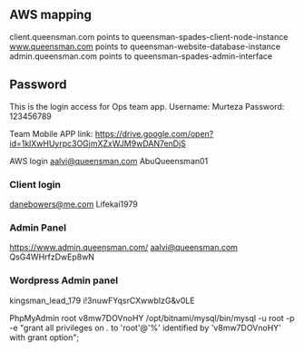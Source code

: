 ## AWS mapping
client.queensman.com points to queensman-spades-client-node-instance
www.queensman.com points to queensman-website-database-instance
admin.queensman.com points to queensman-spades-admin-interface

## Password
This is the login access for Ops team app.
Username: Murteza
Password: 123456789

Team Mobile APP link: https://drive.google.com/open?id=1klXwHUyrpc3OGjmXZxWJM9wDAN7enDjS

AWS login
aalvi@queensman.com
AbuQueensman01

### Client login
danebowers@me.com
Lifekai1979

### Admin Panel
https://www.admin.queensman.com/
aalvi@queensman.com
QsG4WHrfzDwEp8wN

### Wordpress Admin panel
kingsman_lead_179
i!3nuwFYqsrCXwwbIzG&v0LE

PhpMyAdmin
root
v8mw7DOVnoHY
/opt/bitnami/mysql/bin/mysql -u root -p -e "grant all privileges on *.* to 'root'@'%' identified by 'v8mw7DOVnoHY' with grant option";
